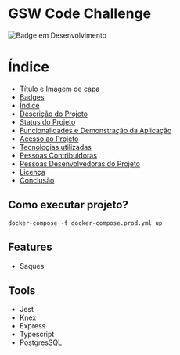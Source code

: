 # GSW Code Challenge

![Badge em Desenvolvimento](http://img.shields.io/static/v1?label=STATUS&message=EM%20DESENVOLVIMENTO&color=GREEN&style=for-the-badge)

# Índice

- [Título e Imagem de capa](#Título-e-Imagem-de-capa)
- [Badges](#badges)
- [Índice](#índice)
- [Descrição do Projeto](#descrição-do-projeto)
- [Status do Projeto](#status-do-Projeto)
- [Funcionalidades e Demonstração da Aplicação](#funcionalidades-e-demonstração-da-aplicação)
- [Acesso ao Projeto](#acesso-ao-projeto)
- [Tecnologias utilizadas](#tecnologias-utilizadas)
- [Pessoas Contribuidoras](#pessoas-contribuidoras)
- [Pessoas Desenvolvedoras do Projeto](#pessoas-desenvolvedoras)
- [Licença](#licença)
- [Conclusão](#conclusão)

## Como executar projeto?

<code>docker-compose -f docker-compose.prod.yml up</code>

## Features

- Saques

## Tools

- Jest
- Knex
- Express
- Typescript
- PostgresSQL
